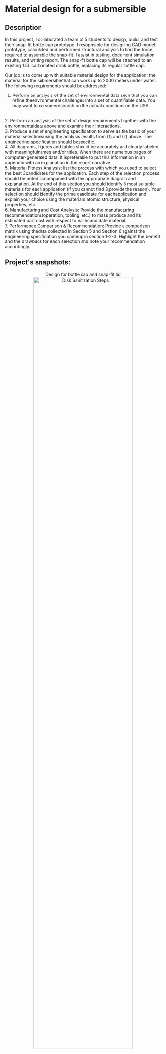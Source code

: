 <h1>Material design for a submersible</h1>



<h2>Description</h2>
In this project, I collaborated a team of 5 students to design, build, and test their snap-fit bottle cap prototype. I resopnsible for designing CAD model prototype, calculated and performed structural analysis to find the force required to assemble the snap-fit. I assist in testing, document simulation results, and writing report. The snap-fit bottle cap will be attached to an existing 1.5L carbonated drink bottle, replacing its regular bottle cap.
<br />

Our job is to come up with suitable material design for the application: the material for the submersiblethat can work up to 2000 meters under water. The following requirements should be addressed:
<br />
1. Perform an analysis of the set of environmental data such that you can refine theenvironmental challenges into a set of quantifiable data. You may want to do someresearch on the actual conditions on the USA.
<br />
2. Perform an analysis of the set of design requirements together with the environmentaldata above and examine their interactions.
<br />
3. Produce a set of engineering specification to serve as the basic of your material selectionsusing the analysis results from (1) and (2) above. The engineering specification should bespecific.
<br />
4. All diagrams, figures and tables should be accurately and clearly labeled with meaningfulnames and/or titles. When there are numerous pages of computer-generated data, it ispreferable to put this information in an appendix with an explanation in the report narrative.
<br />
5. Material Fitness Analysis: list the process with which you used to select the best 3candidates for the application. Each step of the selection process should be noted accompanied with the appropriate diagram and explanation. At the end of this section,you should identify 3 most suitable materials for each application (if you cannot find 3,provide the reason). Your selection should identify the prime candidate for eachapplication and explain your choice using the material’s atomic structure, physical properties, etc.
<br />
6. Manufacturing and Cost Analysis: Provide the manufacturing recommendations(operation, tooling, etc.) to mass produce and its estimated part cost with respect to eachcandidate material.
<br />
7. Performance Comparison & Recommendation: Provide a comparison matrix using thedata collected in Section 5 and Section 6 against the engineering specification you cameup in section 1-2-3. Highlight the benefit and the drawback for each selection and note your recommendation accordingly.
<br />

<h2>Project's snapshots:</h2>

<p align="center">
Design for bottle cap and snap-fit lid <br/>
<img src="https://i.imgur.com/VNldmvQ.png" height="80%" width="80%" alt="Disk Sanitization Steps"/>
<br />
<br />
Bottle cap is fully assembled  <br/>
<img src="https://i.imgur.com/QVid9sM.png" height="80%" width="80%" alt="Disk Sanitization Steps"/>
<br />
<br />
Section view of the full assembled bottle cap <br/>
<img src="https://i.imgur.com/qcN4KEm.png" height="80%" width="80%" alt="Disk Sanitization Steps"/>
<br />
<br />
Detail drawing of the bottle cap  <br/>
<img src="https://i.imgur.com/t3pvvUu.png" height="80%" width="80%" alt="Disk Sanitization Steps"/>
<br />
<br />
Detail drawing of the snap-fit lid  <br/>
<img src="https://i.imgur.com/45GOc52.png" height="80%" width="80%" alt="Disk Sanitization Steps"/>
<br />
<br />
Nonlinear FEA stress analysis in SolidWorks  <br/>
<img src="https://i.imgur.com/BWAkE0v.png" height="80%" width="80%" alt="Disk Sanitization Steps"/>
<br />
<br />
